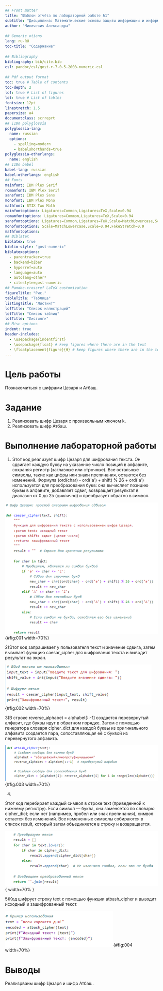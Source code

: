 ```yaml
---
## Front matter
title: "Шаблон отчёта по лабораторной работе №1"
subtitle: "Дисциплина: Математические основы защиты информации и информационной безопасности"
author: "Миличевич Александра"

## Generic otions
lang: ru-RU
toc-title: "Содержание"

## Bibliography
bibliography: bib/cite.bib
csl: pandoc/csl/gost-r-7-0-5-2008-numeric.csl

## Pdf output format
toc: true # Table of contents
toc-depth: 2
lof: true # List of figures
lot: true # List of tables
fontsize: 12pt
linestretch: 1.5
papersize: a4
documentclass: scrreprt
## I18n polyglossia
polyglossia-lang:
  name: russian
  options:
	- spelling=modern
	- babelshorthands=true
polyglossia-otherlangs:
  name: english
## I18n babel
babel-lang: russian
babel-otherlangs: english
## Fonts
mainfont: IBM Plex Serif
romanfont: IBM Plex Serif
sansfont: IBM Plex Sans
monofont: IBM Plex Mono
mathfont: STIX Two Math
mainfontoptions: Ligatures=Common,Ligatures=TeX,Scale=0.94
romanfontoptions: Ligatures=Common,Ligatures=TeX,Scale=0.94
sansfontoptions: Ligatures=Common,Ligatures=TeX,Scale=MatchLowercase,Scale=0.94
monofontoptions: Scale=MatchLowercase,Scale=0.94,FakeStretch=0.9
mathfontoptions:
## Biblatex
biblatex: true
biblio-style: "gost-numeric"
biblatexoptions:
  - parentracker=true
  - backend=biber
  - hyperref=auto
  - language=auto
  - autolang=other*
  - citestyle=gost-numeric
## Pandoc-crossref LaTeX customization
figureTitle: "Рис."
tableTitle: "Таблица"
listingTitle: "Листинг"
lofTitle: "Список иллюстраций"
lotTitle: "Список таблиц"
lolTitle: "Листинги"
## Misc options
indent: true
header-includes:
  - \usepackage{indentfirst}
  - \usepackage{float} # keep figures where there are in the text
  - \floatplacement{figure}{H} # keep figures where there are in the text
---
```



# Цель работы

Познакомиться с шифрами Цезаря и Атбаш.

# Задание

1. Реализовать шифр Цезаря с произвольным ключом k.
2. Реализовать шифр Атбаш.


# Выполнение лабораторной работы

1) Этот код реализует шифр Цезаря для шифрования текста. Он сдвигает каждую букву на указанное число позиций в алфавите, сохраняя регистр (заглавные или строчные). Все остальные символы, такие как цифры или знаки препинания, остаются без изменений. Формула (ord(char) - ord('a') + shift) % 26 + ord('a') используется для преобразования букв: она вычисляет позицию буквы в алфавите, добавляет сдвиг, возвращает результат в диапазон от 0 до 25 (циклично) и преобразует обратно в символ.

![Ceaser1](images1/ceaser1.png){#fig:001 width=70%}

2)Этот код запрашивает у пользователя текст и значение сдвига, затем вызывает функцию caesar_cipher для шифрования текста и выводит результат на экран.


![Ceaser2](images1/ceaser2.png){#fig:002 width=70%}

3)В строке reverse_alphabet = alphabet[::-1] создается перевернутый алфавит, где буквы идут в обратном порядке. Затем с помощью генератора словаря cipher_dict для каждой буквы из оригинального алфавита создается пара, сопоставляющая её с буквой из перевернутого алфавита.

![reverse alphabet](images1/Atbash1.png){#fig:003 width=70%}

4)
Этот код перебирает каждый символ в строке text (приведенной к нижнему регистру). Если символ — буква, она заменяется по словарю cipher_dict; если нет (например, пробел или знак препинания), символ остается без изменений. Все измененные символы собираются в список result, который затем объединяется в строку и возвращается.

![цикл главный](images1/Atbash2.png){ width=70% }

5)Код шифрует строку text с помощью функции atbash_cipher и выводит исходный и зашифрованный текст.

![вывод](images1/Atbash3.png){#fig:004 width=70%}

# Выводы

Реализрваны шифр Цезаря и  шифр Атбаш.
